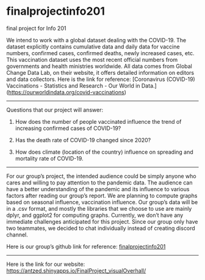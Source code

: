 # finalprojectinfo201
final project for Info 201 


We intend to work with a global dataset dealing with the COVID-19. The dataset 
explicitly contains cumulative data and daily data for vaccine numbers, 
confirmed cases, confirmed deaths, newly increased cases, etc.
This vaccination dataset uses the most recent official numbers from governments 
and health ministries worldwide. All data comes from Global Change Data Lab, on 
their website, it offers detailed information on editors and data collectors. 
Here is the link for reference: 
[Coronavirus (COVID-19) Vaccinations - Statistics and Research - Our World in Data.]
(https://ourworldindata.org/covid-vaccinations)

-------------------------------------------

Questions that our project will answer: 

1. How does the number of people vaccinated influence the trend of increasing confirmed cases of COVID-19?

2. Has the death rate of COVID-19 changed since 2020?

3. How does climate (location of the country) influence on spreading and mortality rate of COVID-19.


-------------------------------------------

For our group’s project, the intended audience could be simply anyone who cares 
and willing to pay attention to the pandemic data. The audience can have a better 
understanding of the pandemic and its influence to various factors after reading 
our group’s report. We are planning to compute graphs based on seasonal influence, vaccination influence. 
Our group’s data will be in a .csv format, and mostly the libraries that we 
choose to use are mainly dplyr, and ggplot2 for computing graphs. Currently, 
we don’t have any immediate challenges anticipated for this project. 
Since our group only have two teammates, we decided to chat individually instead of creating discord channel. 


Here is our group’s github link for reference: [finalprojectinfo201](https://github.com/VincentLiu777/finalprojectinfo201)


-------------------------------------------
Here is the link for our website: https://antzed.shinyapps.io/FinalProject_visualOverhall/

